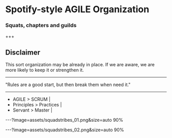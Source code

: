 # Spotify-style AGILE Organization
### Squats, chapters and guilds

+++
## Disclaimer

This sort organization may be already in place.
If we are aware, we are more likely to keep it or strengthen it.

---
"Rules are a good start, but then break them when need it."

---
- AGILE > SCRUM |
- Principles > Practices |
- Servant > Master |


---?image=assets/squadstribes_01.png&size=auto 90%
<!-- .slide: data-background-transition="none" -->
---?image=assets/squadstribes_02.png&size=auto 90%
<!-- .slide: data-background-transition="none" -->


<!--
Squat: small, cross-functional self organizing team
-->
